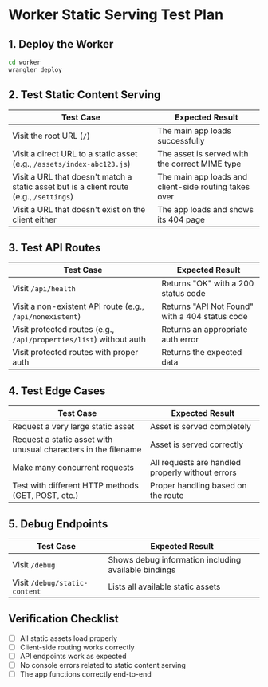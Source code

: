 # Worker Static Serving Test Plan

## 1. Deploy the Worker

```bash
cd worker
wrangler deploy
```

## 2. Test Static Content Serving

| Test Case | Expected Result |
|-----------|-----------------|
| Visit the root URL (`/`) | The main app loads successfully |
| Visit a direct URL to a static asset (e.g., `/assets/index-abc123.js`) | The asset is served with the correct MIME type |
| Visit a URL that doesn't match a static asset but is a client route (e.g., `/settings`) | The main app loads and client-side routing takes over |
| Visit a URL that doesn't exist on the client either | The app loads and shows its 404 page |

## 3. Test API Routes

| Test Case | Expected Result |
|-----------|-----------------|
| Visit `/api/health` | Returns "OK" with a 200 status code |
| Visit a non-existent API route (e.g., `/api/nonexistent`) | Returns "API Not Found" with a 404 status code |
| Visit protected routes (e.g., `/api/properties/list`) without auth | Returns an appropriate auth error |
| Visit protected routes with proper auth | Returns the expected data |

## 4. Test Edge Cases

| Test Case | Expected Result |
|-----------|-----------------|
| Request a very large static asset | Asset is served completely |
| Request a static asset with unusual characters in the filename | Asset is served correctly |
| Make many concurrent requests | All requests are handled properly without errors |
| Test with different HTTP methods (GET, POST, etc.) | Proper handling based on the route |

## 5. Debug Endpoints

| Test Case | Expected Result |
|-----------|-----------------|
| Visit `/debug` | Shows debug information including available bindings |
| Visit `/debug/static-content` | Lists all available static assets |

## Verification Checklist

- [ ] All static assets load properly
- [ ] Client-side routing works correctly
- [ ] API endpoints work as expected
- [ ] No console errors related to static content serving
- [ ] The app functions correctly end-to-end